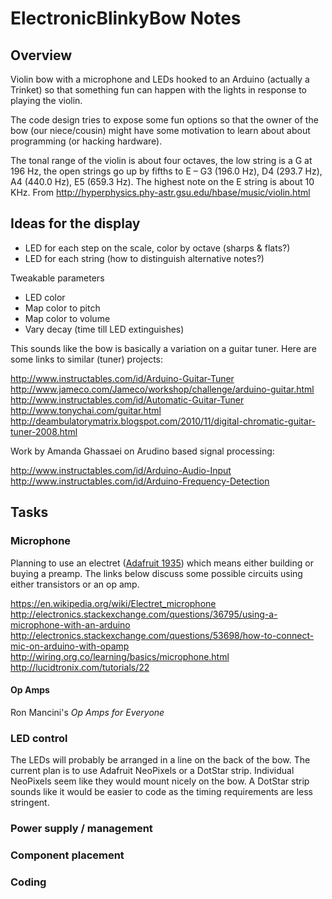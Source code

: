 # ElectronicBlinkyBow Notes

## Overview

Violin bow with a microphone and LEDs hooked to an Arduino (actually a Trinket) so that something fun can happen with the lights in response to playing the violin.

The code design tries to expose some fun options so that the owner of the bow (our niece/cousin) might have some motivation to learn about about programming (or hacking hardware).

The tonal range of the violin is about four octaves, the low string is a G at 196 Hz, the open strings go up by fifths to E – G3 (196.0 Hz), D4 (293.7 Hz), A4 (440.0 Hz), E5 (659.3 Hz). The highest note on the E string is about 10 KHz. From http://hyperphysics.phy-astr.gsu.edu/hbase/music/violin.html

## Ideas for the display

* LED for each step on the scale, color by octave (sharps & flats?)
* LED for each string (how to distinguish alternative notes?)

Tweakable parameters

* LED color
* Map color to pitch
* Map color to volume
* Vary decay (time till LED extinguishes)

This sounds like the bow is basically a variation on a guitar tuner. Here are some links to similar (tuner) projects:

http://www.instructables.com/id/Arduino-Guitar-Tuner
http://www.jameco.com/Jameco/workshop/challenge/arduino-guitar.html
http://www.instructables.com/id/Automatic-Guitar-Tuner
http://www.tonychai.com/guitar.html
http://deambulatorymatrix.blogspot.com/2010/11/digital-chromatic-guitar-tuner-2008.html

Work by Amanda Ghassaei on Arudino based signal processing:

http://www.instructables.com/id/Arduino-Audio-Input
http://www.instructables.com/id/Arduino-Frequency-Detection

## Tasks

### Microphone

Planning to use an electret ([Adafruit 1935](https://www.adafruit.com/products/1935)) which means either building or buying a preamp. The links below discuss some possible circuits using either transistors or an op amp.

https://en.wikipedia.org/wiki/Electret_microphone
http://electronics.stackexchange.com/questions/36795/using-a-microphone-with-an-arduino
http://electronics.stackexchange.com/questions/53698/how-to-connect-mic-on-arduino-with-opamp
http://wiring.org.co/learning/basics/microphone.html
http://lucidtronix.com/tutorials/22

#### Op Amps

Ron Mancini's _Op Amps for Everyone_

### LED control

The LEDs will probably be arranged in a line on the back of the bow. The current plan is to use Adafruit NeoPixels or a DotStar strip. Individual NeoPixels seem like they would mount nicely on the bow. A DotStar strip sounds like it would be easier to code as the timing requirements are less stringent.

### Power supply / management

### Component placement

### Coding
